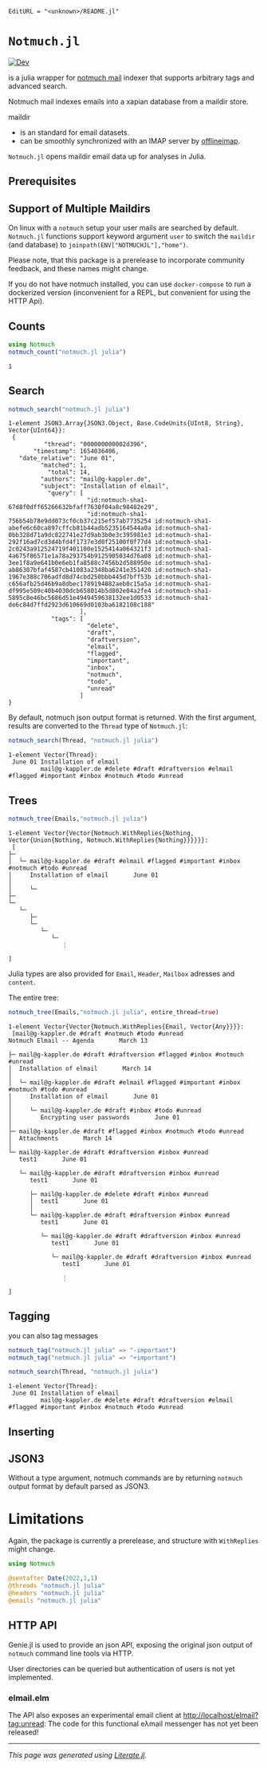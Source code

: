 ```@meta
EditURL = "<unknown>/README.jl"
```

# `Notmuch.jl`
[![Dev](https://img.shields.io/badge/docs-dev-blue.svg)](https://gkappler.github.io/Notmuch.jl/dev/)

is a julia wrapper for [notmuch mail](https://notmuchmail.org/) indexer that supports arbitrary tags and advanced search.

Notmuch mail indexes emails into a xapian database from a maildir store.

maildir 
- is an standard for email datasets.
- can be smoothly synchronized with an IMAP server by [offlineimap](http://www.offlineimap.org/).

`Notmuch.jl` opens maildir email data up for analyses in Julia.

## Prerequisites

## Support of Multiple Maildirs
On linux with a `notmuch` setup your user mails are searched by default.
`Notmuch.jl` functions support keyword argument `user` to switch the `maildir` (and database) to
`joinpath(ENV["NOTMUCHJL"],"home")`.

Please note, that this package is a prerelease to incorporate community feedback, and these names might change.


If you do not have notmuch installed, you can use `docker-compose` to run a dockerized version (inconvenient for a REPL, but convenient for using the HTTP Api).


## Counts

````julia
using Notmuch
notmuch_count("notmuch.jl julia")
````

````
1
````

## Search

````julia
notmuch_search("notmuch.jl julia")
````

````
1-element JSON3.Array{JSON3.Object, Base.CodeUnits{UInt8, String}, Vector{UInt64}}:
 {
          "thread": "000000000002d396",
       "timestamp": 1654036406,
   "date_relative": "June 01",
         "matched": 1,
           "total": 14,
         "authors": "mail@g-kappler.de",
         "subject": "Installation of elmail",
           "query": [
                      "id:notmuch-sha1-67d8f0dff65266632bfaff7630f04a8c98482e29",
                      "id:notmuch-sha1-756b54b78e9dd073cf0cb37c215ef57ab7735254 id:notmuch-sha1-abefe6c60ca897cffcb81b44adb5235164544a0a id:notmuch-sha1-0bb328d71a9dc822741e27d9ab3b0e3c395981e3 id:notmuch-sha1-292f16ad7cd3d4bfd4f1737e3d0f25100f0f77d4 id:notmuch-sha1-2c0243a912524719f401100e1525414a064321f3 id:notmuch-sha1-4a675f86571e1a78a293754b9125905034d76a08 id:notmuch-sha1-3ee1f8a9e641b0e6eb1fa8588c7456b2d588950e id:notmuch-sha1-ab86307bfaf4587cb41083a2348ba6241e351420 id:notmuch-sha1-1967e388c706adfd8d74cbd250bbb445d7bff53b id:notmuch-sha1-c656afb25d46b9a8dbec1789194082aeb0c15a5a id:notmuch-sha1-df995e509c40b4030dcb658014b5d802e04a2fe4 id:notmuch-sha1-5895c8e46bc5686d51e4949459638132ee1d0533 id:notmuch-sha1-de6c84d7ffd2923d610669d0103ba6182108c188"
                    ],
            "tags": [
                      "delete",
                      "draft",
                      "draftversion",
                      "elmail",
                      "flagged",
                      "important",
                      "inbox",
                      "notmuch",
                      "todo",
                      "unread"
                    ]
}
````

By default, notmuch json output format is returned.
With the first argument, results are converted to the `Thread` type of `Notmuch.jl`:

````julia
notmuch_search(Thread, "notmuch.jl julia")
````

````
1-element Vector{Thread}:
 June 01 Installation of elmail
         mail@g-kappler.de #delete #draft #draftversion #elmail #flagged #important #inbox #notmuch #todo #unread
````

## Trees

````julia
notmuch_tree(Emails,"notmuch.jl julia")
````

````
1-element Vector{Vector{Notmuch.WithReplies{Nothing, Vector{Union{Nothing, Notmuch.WithReplies{Nothing}}}}}}:
 [
├─ 
│  └─ mail@g-kappler.de #draft #elmail #flagged #important #inbox #notmuch #todo #unread
│     Installation of elmail       June 01
│     
│     └─ 
├─ 
└─ 
   └─ 
      ├─ 
      └─ 
         └─ 
            └─ 
               ⋮
               
]
````

Julia types are also provided for `Email`, `Header`, `Mailbox` adresses
and `content`.

The entire tree:

````julia
notmuch_tree(Emails,"notmuch.jl julia", entire_thread=true)
````

````
1-element Vector{Vector{Notmuch.WithReplies{Email, Vector{Any}}}}:
 [mail@g-kappler.de #draft #notmuch #todo #unread
Notmuch Elmail -- Agenda       March 13

├─ mail@g-kappler.de #draft #draftversion #flagged #inbox #notmuch #unread
│  Installation of elmail       March 14
│  
│  └─ mail@g-kappler.de #draft #elmail #flagged #important #inbox #notmuch #todo #unread
│     Installation of elmail       June 01
│     
│     └─ mail@g-kappler.de #draft #inbox #todo #unread
│        Encrypting user passwords       June 01
│        
├─ mail@g-kappler.de #draft #flagged #inbox #notmuch #todo #unread
│  Attachments       March 14
│  
└─ mail@g-kappler.de #draft #draftversion #inbox #unread
   test1       June 01
   
   └─ mail@g-kappler.de #draft #draftversion #inbox #unread
      test1       June 01
      
      ├─ mail@g-kappler.de #delete #draft #inbox #unread
      │  test1       June 01
      │  
      └─ mail@g-kappler.de #draft #draftversion #inbox #unread
         test1       June 01
         
         └─ mail@g-kappler.de #draft #draftversion #inbox #unread
            test1       June 01
            
            └─ mail@g-kappler.de #draft #draftversion #inbox #unread
               test1       June 01
               
               ⋮
               
]
````

## Tagging
you can also tag messages

````julia
notmuch_tag("notmuch.jl julia" => "-important")
notmuch_tag("notmuch.jl julia" => "+important")

notmuch_search(Thread, "notmuch.jl julia")
````

````
1-element Vector{Thread}:
 June 01 Installation of elmail
         mail@g-kappler.de #delete #draft #draftversion #elmail #flagged #important #inbox #notmuch #todo #unread
````

## Inserting

## JSON3
Without a type argument, notmuch commands are by returning `notmuch` output format by default parsed as JSON3.

# Limitations
Again, the package is currently a prerelease, and structure with `WithReplies` might change.

```julia
using Notmuch

@sentafter Date(2022,1,1)
@threads "notmuch.jl julia"
@headers "notmuch.jl julia"
@emails "notmuch.jl julia"
```

## HTTP API
Genie.jl
is used to provide an json API, exposing the original json output of `notmuch` command line tools via HTTP.

User directories can be queried but authentication of users is not yet implemented.

### elmail.elm
The API also exposes an experimental email client at [http://localhost/elmail?tag:unread](http://localhost/elmail?tag:unread):
The code for this functional eλmail messenger has not yet been released!

---

*This page was generated using [Literate.jl](https://github.com/fredrikekre/Literate.jl).*

